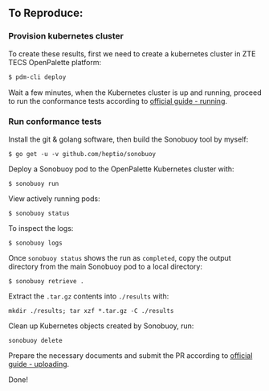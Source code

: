## To Reproduce:

### Provision kubernetes cluster

To create these results, first we need to create a kubernetes cluster in ZTE TECS OpenPalette platform:

```bash
$ pdm-cli deploy
```

Wait a few minutes, when the Kubernetes cluster is up and running, proceed to run the conformance tests according to [official guide - running](https://github.com/cncf/k8s-conformance/blob/master/instructions.md#running).

### Run conformance tests

Install the git & golang software, then build the Sonobuoy tool by myself:

```
$ go get -u -v github.com/heptio/sonobuoy
```

Deploy a Sonobuoy pod to the OpenPalette Kubernetes cluster with:

```
$ sonobuoy run
```

View actively running pods:

```
$ sonobuoy status
```

To inspect the logs:

```
$ sonobuoy logs
```

Once `sonobuoy status` shows the run as `completed`, copy the output directory from the main Sonobuoy pod to
a local directory:

```
$ sonobuoy retrieve .
```

Extract the `.tar.gz` contents into `./results` with:

```
mkdir ./results; tar xzf *.tar.gz -C ./results
```

Clean up Kubernetes objects created by Sonobuoy, run:

```
sonobuoy delete
```

Prepare the necessary documents and submit the PR according to [official guide - uploading](https://github.com/cncf/k8s-conformance/blob/master/instructions.md#uploading).

Done!
